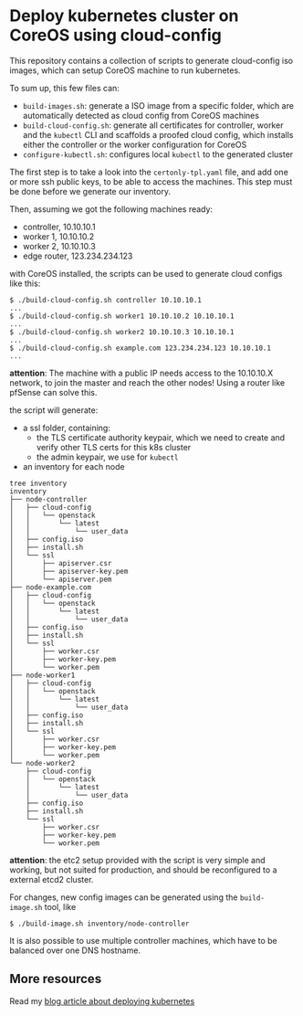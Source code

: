 # Deploy kubernetes cluster on CoreOS using cloud-config

This repository contains a collection of scripts to generate cloud-config iso images, which can setup CoreOS machine to run kubernetes.

To sum up, this few files can:

* `build-images.sh`: generate a ISO image from a specific folder, which are automatically detected as cloud config from CoreOS machines
* `build-cloud-config.sh`: generate all certificates for controller, worker and the `kubectl` CLI and scaffolds a proofed cloud config, which installs either the controller or the worker configuration for CoreOS
* `configure-kubectl.sh`: configures local `kubectl` to the generated cluster


The first step is to take a look into the `certonly-tpl.yaml` file, and add one or more ssh public keys, to be able to access the machines. This step must be done before we generate our inventory.

Then, assuming we got the following machines ready:

* controller, 10.10.10.1
* worker 1, 10.10.10.2
* worker 2, 10.10.10.3
* edge router, 123.234.234.123


with CoreOS installed, the scripts can be used to generate cloud configs like this:

```
$ ./build-cloud-config.sh controller 10.10.10.1
...
$ ./build-cloud-config.sh worker1 10.10.10.2 10.10.10.1
...
$ ./build-cloud-config.sh worker2 10.10.10.3 10.10.10.1
...
$ ./build-cloud-config.sh example.com 123.234.234.123 10.10.10.1
...
```

**attention**: The machine with a public IP needs access to the 10.10.10.X network, to join the master and reach the other nodes! Using a router like pfSense can solve this.

the script will generate:

* a ssl folder, containing:
  * the TLS certificate authority keypair, which we need to create and verify other TLS certs for this k8s cluster
  * the admin keypair, we use for `kubectl`
* an inventory for each node

```
tree inventory
inventory
├── node-controller
│   ├── cloud-config
│   │   └── openstack
│   │       └── latest
│   │           └── user_data
│   ├── config.iso
│   ├── install.sh
│   └── ssl
│       ├── apiserver.csr
│       ├── apiserver-key.pem
│       └── apiserver.pem
├── node-example.com
│   ├── cloud-config
│   │   └── openstack
│   │       └── latest
│   │           └── user_data
│   ├── config.iso
│   ├── install.sh
│   └── ssl
│       ├── worker.csr
│       ├── worker-key.pem
│       └── worker.pem
├── node-worker1
│   ├── cloud-config
│   │   └── openstack
│   │       └── latest
│   │           └── user_data
│   ├── config.iso
│   ├── install.sh
│   └── ssl
│       ├── worker.csr
│       ├── worker-key.pem
│       └── worker.pem
└── node-worker2
    ├── cloud-config
    │   └── openstack
    │       └── latest
    │           └── user_data
    ├── config.iso
    ├── install.sh
    └── ssl
        ├── worker.csr
        ├── worker-key.pem
        └── worker.pem
```

**attention**: the etc2 setup provided with the script is very simple and working, but not suited for production, and should be reconfigured to a external etcd2 cluster.

For changes, new config images can be generated using the `build-image.sh` tool, like

```
$ ./build-image.sh inventory/node-controller
```


It is also possible to use multiple controller machines, which have to be balanced over one DNS hostname.

## More resources

Read my [blog article about deploying kubernetes](http://stytex.de/blog/2017/01/25/deploy-kubernetes-to-bare-metal-with-nginx/)

